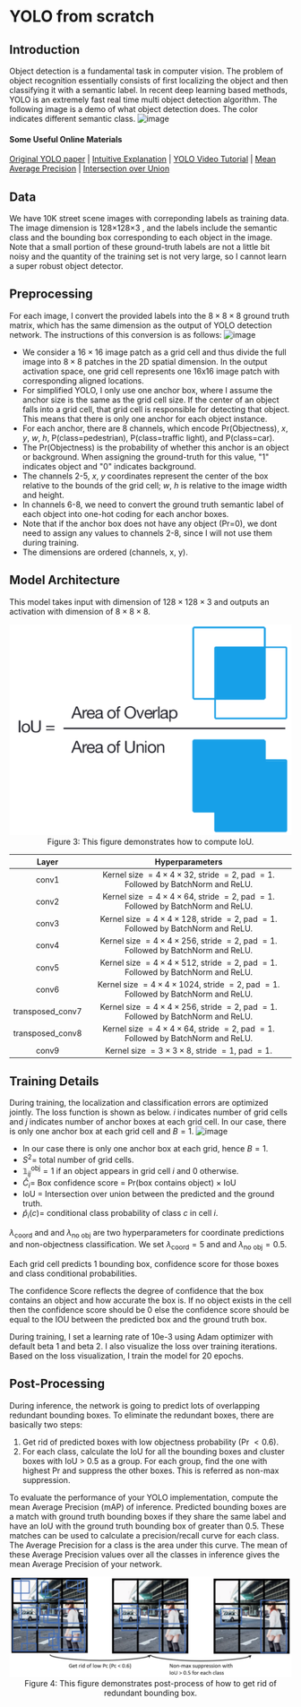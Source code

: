 # YOLO from scratch

## Introduction
Object detection is a fundamental task in computer vision. The problem of object recognition essentially consists of first localizing the object and then classifying it with a semantic label. In recent deep learning based methods, YOLO is an extremely fast real time multi object detection algorithm. The following image is a demo of what object detection does. The color indicates different semantic class.
![image](https://user-images.githubusercontent.com/38180831/206100696-b4db529c-63e1-4c31-bcfb-348c8b3f5722.png)
#### Some Useful Online Materials
[Original YOLO paper](https://arxiv.org/pdf/1506.02640.pdf) |
[Intuitive Explanation](https://towardsdatascience.com/yolo-you-only-look-once-real-time-object-detection-explained-492dc9230006) |
[YOLO Video Tutorial](https://www.youtube.com/watch?v=9s_FpMpdYW8&list=PLkDaE6sCZn6Gl29AoE31iwdVwSG-KnDzF&index=30) |
[Mean Average Precision](https://medium.com/@jonathan_hui/map-mean-average-precision-for-object-detection-45c121a31173) |
[Intersection over Union](https://www.pyimagesearch.com/2016/11/07/intersection-over-union-iou-for-object-detection)

## Data
We have 10K street scene images with correponding labels as training data. The image dimension is  128×128×3 , and the labels include the semantic class and the bounding box corresponding to each object in the image. Note that a small portion of these ground-truth labels are not a little bit noisy and the quantity of the training set is not very large, so I cannot learn a super robust object detector.

## Preprocessing
For each image, I convert the provided labels into the $8 \times 8 \times 8$ ground truth matrix, which has the same dimension as the output of YOLO detection network. The instructions of this conversion is as follows:
![image](https://user-images.githubusercontent.com/38180831/206101640-2f40d6d0-1311-4fce-b78d-54d51711ecef.png)

* We consider a $16 \times 16$ image patch as a grid cell and thus divide the full image into $8 \times 8$ patches in the 2D spatial dimension. In the output activation space, one grid cell represents one 16x16 image patch with corresponding aligned locations.
* For simplified YOLO, I only use one anchor box, where I assume the anchor size is the same as the grid cell size. If the center of an object falls into a grid cell, that grid cell is responsible for detecting that object. This means that there is only one anchor for each object instance.
* For each anchor, there are 8 channels, which encode Pr(Objectness), $x$, $y$, $w$, $h$, P(class=pedestrian),  P(class=traffic light), and P(class=car).
* The Pr(Objectness) is the probability of whether this anchor is an object or background. When assigning the ground-truth for this value, "1" indicates object and "0" indicates background.
* The channels 2-5, $x$, $y$ coordinates represent the center of the box relative to the bounds of the grid cell; $w$, $h$ is relative to the image width and height.
* In channels 6-8, we need to convert the ground truth semantic label of each object into one-hot coding for each anchor boxes.
* Note that if the anchor box does not have any object (Pr=0), we dont need to assign any values to channels 2-8, since I will not use them during training.
* The dimensions are ordered (channels, x, y).

## Model Architecture
This model takes input with dimension of $128 \times 128 \times 3$ and outputs an activation with dimension of $8 \times 8 \times 8$.

<div><img src="https://github.com/LukasZhornyak/CIS680_files/raw/main/HW2/fig2_3.png"/></div>
<center>Figure 3: This figure demonstrates how to compute IoU.</center>

| Layer | Hyperparameters |
| :-: | :-: |
| conv1 | Kernel size $= 4 \times 4 \times 32$, stride $=2$, pad $=1$. Followed by BatchNorm and ReLU. |
| conv2 | Kernel size $= 4 \times 4 \times 64$, stride $=2$, pad $=1$. Followed by BatchNorm and ReLU. |
| conv3 | Kernel size $= 4 \times 4 \times 128$, stride $=2$, pad $=1$. Followed by BatchNorm and ReLU. |
| conv4 | Kernel size $= 4 \times 4 \times 256$, stride $=2$, pad $=1$. Followed by BatchNorm and ReLU. |
| conv5 | Kernel size $= 4 \times 4 \times 512$, stride $=2$, pad $=1$. Followed by BatchNorm and ReLU. |
| conv6 | Kernel size $= 4 \times 4 \times 1024$, stride $=2$, pad $=1$. Followed by BatchNorm and ReLU. |
| transposed_conv7 | Kernel size $= 4 \times 4 \times 256$, stride $=2$, pad $=1$. Followed by BatchNorm and ReLU. |
| transposed_conv8 | Kernel size $= 4 \times 4 \times 64$, stride $=2$, pad $=1$. Followed by BatchNorm and ReLU. |
| conv9 | Kernel size $= 3 \times 3 \times 8$, stride $=1$, pad $=1$. |

## Training Details
During training, the localization and classification errors are optimized jointly. The loss function is shown as below.  $i$ indicates number of grid cells and $j$ indicates number of anchor boxes at each grid cell. In our
case, there is only one anchor box at each grid cell and $B = 1$.
![image](https://user-images.githubusercontent.com/38180831/206102984-cf70e6d4-5c99-4c16-8161-9a928cb717b5.png)

* In our case there is only one anchor box at each grid, hence $B = 1$.
* $S^2 =$ total number of grid cells.
* $\mathbb{1}_{ij}^\text{obj} = 1$ if an object appears in grid cell $i$ and 0 otherwise.
* $\hat{C}_i =$ Box confidence score $=$ Pr(box contains object) $\times$ IoU
* IoU $=$ Intersection over union between the predicted and the ground truth.
* $\hat{p}_i(c) =$ conditional class probability of class $c$ in cell $i$.

$\lambda_\text{coord}$ and and $\lambda_\text{no obj}$ are two hyperparameters for coordinate predictions and non-objectness classification. We set $\lambda_\text{coord} = 5$ and and $\lambda_\text{no obj} = 0.5$.

Each grid cell predicts 1 bounding box, confidence score for those boxes and class conditional probabilities.

The confidence Score reflects the degree of confidence that the box contains an object and how accurate the box is. If no object exists in the cell then the confidence score should be 0 else the confidence score should be equal to the IOU between the predicted box and the ground truth box.

During training, I set a learning rate of 10e-3 using Adam optimizer with default beta 1 and beta 2. I also visualize the loss over training iterations. Based on the loss visualization, I train the model for 20 epochs.

## Post-Processing
During inference, the network is going to predict lots of overlapping redundant bounding boxes. To eliminate the redundant boxes, there are basically two steps:

1. Get rid of predicted boxes with low objectness probability (Pr $< 0.6$).
2. For each class, calculate the IoU for all the bounding boxes and cluster boxes with IoU > 0.5 as a group. For each group, find the one with highest Pr and suppress the other boxes. This is referred as non-max suppression.

To evaluate the performance of your YOLO implementation, compute the mean Average Precision (mAP) of inference. Predicted bounding boxes are a match with ground truth bounding boxes if they share the same label and have an IoU with the ground truth bounding box of greater than 0.5. These matches can be used to calculate a precision/recall curve for each class. The Average Precision for a class is the area under this curve. The mean of these Average Precision values over all the classes in inference gives the mean Average Precision of your network.

<div><img src="https://github.com/LukasZhornyak/CIS680_files/raw/main/HW2/fig2_4.png"/></div>
<center>Figure 4: This figure demonstrates post-process of how to get rid of redundant bounding box.</center>
